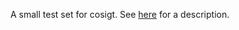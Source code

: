 A small test set for cosigt. See [here](https://davidebolo1993.github.io/cosigtdoc/setup/setup.html#installation-test) for a description.